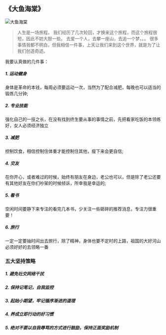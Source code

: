 ##  《大鱼海棠》

![大鱼海棠](http://www.sinaimg.cn/dy/slidenews/21_img/2016_26/1844_5144961_384902.jpg)
> 人生是一场旅程。
我们经历了几次轮回，才换来这个旅程，而这个旅程很短，因此不妨大胆一些。
去爱一个人，去攀一座山，去追一个梦。。。
很多事情我都不明白，但我相信一件事，上天让我们来到这个世界，就是为了让我们创造奇迹。


我要认真做的几件事：
##### 1. 运动健身
身体是革命的本钱，每周必须要运动一次，当然为了配合减肥，每晚也可以适当的锻炼几分钟;
##### 2. 专业技能
强化自己的一技之长，在没有找到终生要从事的事情之前，先把看家吃饭的本领练好，女人必须经济独立
##### 3. 减肥
控制饮食，相信控制住体重才能控制住其他，瘦下来会更自信;
##### 4. 交友
在你开心，或者难过的时候，始终有朋友在身边，老公也可以，但是除了老公还要有其他好友在你们吵架的时候倾诉，所幸我是幸运的;
##### 5. 看书
空闲时间要静下来专注的看完几本书，少关注一些砸碎的推荐消息，专注力很重要！
##### 6. 旅行
一定一定要抽时间出去旅行，除了精神，身体也要不定时的上路，祖国的大好河山必须好好的去领略一番


### 五大坚持策略
##### 1. 避免社交网络干扰
##### 2. 保持记笔记，自我监控
##### 3. 起始小期望，牢记循序渐进的道理
##### 4. 养成立即行动的好习惯
##### 5. 绝对不要以自我辱骂的方式进行鼓励，保持正面奖励机制






